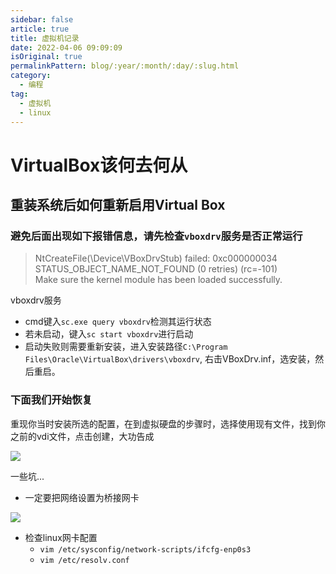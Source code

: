 ```yaml
---
sidebar: false
article: true  
title: 虚拟机记录    
date: 2022-04-06 09:09:09   
isOriginal: true
permalinkPattern: blog/:year/:month/:day/:slug.html  
category: 
  - 编程  
tag: 
  - 虚拟机 
  - linux
---
```


# VirtualBox该何去何从

## 重装系统后如何重新启用Virtual Box

### 避免后面出现如下报错信息，请先检查`vboxdrv`服务是否正常运行

> NtCreateFile(\Device\VBoxDrvStub) failed: 0xc000000034 STATUS_OBJECT_NAME_NOT_FOUND (0 retries) (rc=-101)  
> Make sure the kernel module has been loaded successfully.

vboxdrv服务

* cmd键入`sc.exe query vboxdrv`检测其运行状态
* 若未启动，键入`sc start vboxdrv`进行启动
* 启动失败则需要重新安装，进入安装路径`C:\Program Files\Oracle\VirtualBox\drivers\vboxdrv`, 右击VBoxDrv.inf，选安装，然后重启。

### 下面我们开始恢复

重现你当时安装所选的配置，在到虚拟硬盘的步骤时，选择使用现有文件，找到你之前的vdi文件，点击创建，大功告成

[![](https://i.loli.net/2021/10/11/agfDFEBjGoNMdu7.png)](https://sm.ms/image/agfDFEBjGoNMdu7)

一些坑...

* 一定要把网络设置为桥接网卡

[![](https://i.loli.net/2021/10/11/OYZgpsw4CBJhVju.png)](https://sm.ms/image/OYZgpsw4CBJhVju)

* 检查linux网卡配置
    * `vim /etc/sysconfig/network-scripts/ifcfg-enp0s3 `
    * `vim /etc/resolv.conf`


